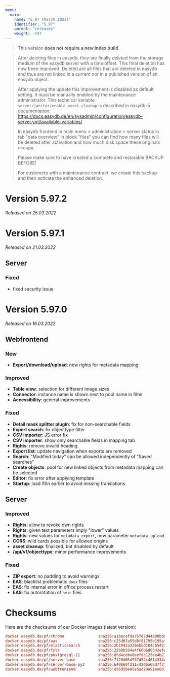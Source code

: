 ```yaml
---
menu:
  main:
    name: "5.97 (March 2022)"
    identifier: "5.97"
    parent: "releases"
    weight: -597
---
```


> This version **does not require a new index build**

> After deleting files in easydb, they are finally deleted from the storage medium of the easydb server with a time offset. This final deletion has now been improved. Deleted are all files that are deleted in easydb and thus are not linked in a current nor in a published version of an easydb object.
>
> After applying the update this improvement is disabled as default setting. It must be manually enabled by the maintenance administrator. This technical variable `server/janitor/enable_asset_cleanup` is described in easydb-5 documentation: https://docs.easydb.de/en/sysadmin/configuration/easydb-server.yml/available-variables/.
>
> In easydb frontend in main menu > administration > server status in tab "data overview" in block "files" you can find how many files will be deleted after activation and how much disk space these originals occupy.
>
> Please make sure to have created a complete and restorable BACKUP BEFORE!
>
> For customers with a maintenance contract, we create this backup and then activate the enhanced deletion.

# Version 5.97.2

*Released on 25.03.2022*

# Version 5.97.1

*Released on 21.03.2022*

## Server

### Fixed
* fixed security issue

# Version 5.97.0

*Released on 16.03.2022*

## Webfrontend

### New
* **Export/download/upload**: new rights for metadata mapping

### Improved
* **Table view**: selection for different image sizes
* **Connector**: instance name is shown next to pool name in filter
* **Accessibility**: general improvements

### Fixed
* **Detail mask splitter plugin**: fix for non-searchable fields
* **Expert search**: fix objecttype filter
* **CSV importer**: JS error fix
* **CSV importer**: show only searchable fields in mapping tab
* **Rights**: remove invalid heading
* **Export list**: update navigation when exports are removed
* **Search**: "Modified today" can be allowed independently of "Saved searches"
* **Create objects**: pool for new linked objects from metadata mapping can be selected
* **Editor**: fix error after applying template
* **Startup**: load l10n earlier to avoid missing translations

## Server

### Improved
* **Rights**: allow to revoke own rights
* **Rights**: given text parameters imply "lower" values
* **Rights**: new values for `metadata_export`, new parameter `metadata_upload`
* **CORS**: wild cards possible for allowed origins
* **asset cleanup**: finalized, but disabled by default
* **/api/v1/objecttype**: minor performance improvements

### Fixed
* **ZIP export**: no padding to avoid warnings
* **EAS**: blacklist problematic `docx` files
* **EAS**: fix internal error in office process restart
* **EAS**: fix autorotation of `heic` files

# Checksums

Here are the checksums of our Docker images (latest version): 

```ini
docker.easydb.de/pf/chrome               sha256:a1bacefda757e7d44a00bd89b30c041fffc9973b553014152ee3ef69a50e33d1
docker.easydb.de/pf/eas                  sha256:c25d07a55d0f81795b195afe4e2d7ebe21d6dbe23fc6cb41128d9d6f5ce75c5e
docker.easydb.de/pf/elasticsearch        sha256:2b1942a329ebbd104cb5427307d150f67b60ebde84918dfe5a6b03f2a0f997af
docker.easydb.de/pf/fylr                 sha256:22b0b504e4f66b6d0542efeb89bea9512c94cd479d4ef7287a398038c148084c
docker.easydb.de/pf/postgresql-11        sha256:85d4ceba8eef8c125ee4b276cb3f97bd03cb7d9e714fac3cde7b2f66199ccacd
docker.easydb.de/pf/server-base          sha256:7120d05d937d52c4614334c31871501f3edc3c677f9fe2ddb8c14f1cd9b1b500
docker.easydb.de/pf/server-base-py3      sha256:640860f211c42d6a65d7f3f57e3abdcfd52f42b116b95e925c7caa8656697394
docker.easydb.de/pf/webfrontend          sha256:e56d5be05e5ad29a91ee8d130e2d5bf0419fe566a96f5b1e01088ae702997a55
```
